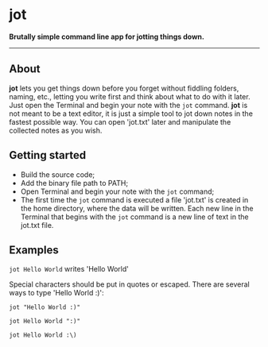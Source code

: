 # jot

**Brutally simple command line app for jotting things down.**

---

## About
**jot** lets you get things down before you forget 
without fiddling folders, naming, etc., 
letting you write first and think about what to do with it later.
Just open the Terminal and begin your note with the `jot` command.
**jot** is not meant to be a text editor, 
it is just a simple tool to jot down notes in the fastest possible way.
You can open 'jot.txt' later and manipulate the collected notes as you wish.

## Getting started
- Build the source code;
- Add the binary file path to PATH;
- Open Terminal and begin your note with the `jot` command;
- The first time the `jot` command is executed 
a file 'jot.txt' is created in the home directory, 
where the data will be written. Each new line in the Terminal that begins 
with the `jot` command is a new line of text in the jot.txt file. 

## Examples
`jot Hello World` writes 'Hello World'

Special characters should be put in quotes or escaped. 
There are several ways to type 'Hello World :)':

`jot "Hello World :)"`

`jot Hello World ":)"`

`jot Hello World :\)`
